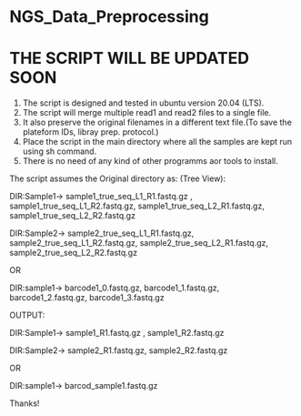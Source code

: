 # NGS_Data_Preprocessing
# THE SCRIPT WILL BE UPDATED SOON
1. The script is designed and tested in ubuntu version 20.04 (LTS).
2. The script will merge multiple read1 and read2 files to a single file.
3. It also preserve the original filenames in a different text file.(To save the plateform IDs, libray prep. protocol.)
4. Place the script in the main directory where all the samples are kept run using sh command.
5. There is no need of any kind of other programms aor tools to install. 

The script assumes the Original directory as: (Tree View):

DIR:Sample1-> sample1_true_seq_L1_R1.fastq.gz , sample1_true_seq_L1_R2.fastq.gz, sample1_true_seq_L2_R1.fastq.gz, sample1_true_seq_L2_R2.fastq.gz

DIR:Sample2-> sample2_true_seq_L1_R1.fastq.gz, sample2_true_seq_L1_R2.fastq.gz, sample2_true_seq_L2_R1.fastq.gz, sample2_true_seq_L2_R2.fastq.gz

OR

DIR:sample1-> barcode1_0.fastq.gz, barcode1_1.fastq.gz, barcode1_2.fastq.gz, barcode1_3.fastq.gz

OUTPUT:

DIR:Sample1-> sample1_R1.fastq.gz , sample1_R2.fastq.gz

DIR:Sample2-> sample2_R1.fastq.gz,  sample2_R2.fastq.gz

OR

DIR:sample1-> barcod_sample1.fastq.gz


Thanks!
